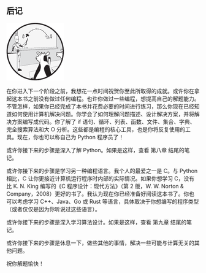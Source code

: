 ## 后记

![image](img/common.jpg)

在你进入下一个阶段之前，我想花一点时间祝贺你至此所取得的成就。或许你在拿起这本书之前没有做过任何编程。也许你做过一些编程，想提高自己的解题能力。不管怎样，如果你已经完成了本书并花费必要的时间进行练习，那么你现在已经知道如何使用计算机解决问题。你学会了如何理解问题描述、设计解决方案，并将解决方案编写成代码。你了解了 if 语句、循环、列表、函数、文件、集合、字典、完全搜索算法和大 O 分析。这些都是编程的核心工具，也是你将反复使用的工具。现在，你也可以称自己为 Python 程序员了！

或许你接下来的步骤是深入了解 Python。如果是这样，查看 第八章 结尾的笔记。

或许你接下来的步骤是学习另一种编程语言。我个人的最爱之一是 C。与 Python 相比，C 让你更接近计算机运行程序时内部的实际情况。如果你想学习 C，没有比 K. N. King 编写的《C 程序设计：现代方法》（第 2 版，W. W. Norton & Company，2008）更好的书了。我认为现在你已经准备好阅读这本书了。你也可以考虑学习 C++、Java、Go 或 Rust 等语言，具体取决于你想编写的程序类型（或者仅仅是因为你听说过这些语言）。

或许你接下来的步骤是深入学习算法设计。如果是这样，查看 第九章 结尾的笔记。

或许你接下来的步骤是休息一下，做些其他的事情，解决一些可能与计算无关的其他问题。

祝你解题愉快！
